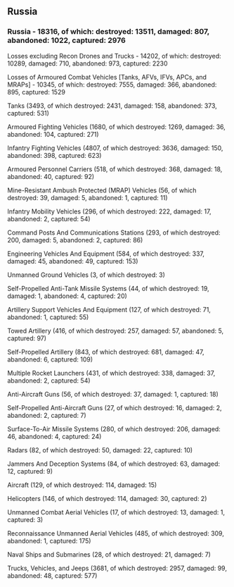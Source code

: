 
 
 ## Russia
 
 ### Russia - 18316, of which: destroyed: 13511, damaged: 807, abandoned: 1022, captured: 2976

 Losses excluding Recon Drones and Trucks - 14202, of which: destroyed: 10289, damaged: 710, abandoned: 973, captured: 2230

 Losses of Armoured Combat Vehicles [Tanks, AFVs, IFVs, APCs, and MRAPs] - 10345, of which: destroyed: 7555, damaged: 366, abandoned: 895, captured: 1529

 

 

 Tanks (3493, of which destroyed: 2431, damaged: 158, abandoned: 373, captured: 531)

 Armoured Fighting Vehicles (1680, of which destroyed: 1269, damaged: 36, abandoned: 104, captured: 271)

 Infantry Fighting Vehicles (4807, of which destroyed: 3636, damaged: 150, abandoned: 398, captured: 623)

 Armoured Personnel Carriers (518, of which destroyed: 368, damaged: 18, abandoned: 40, captured: 92)

 Mine-Resistant Ambush Protected (MRAP) Vehicles (56, of which destroyed: 39, damaged: 5, abandoned: 1, captured: 11)

 Infantry Mobility Vehicles (296, of which destroyed: 222, damaged: 17, abandoned: 2, captured: 54)

 Command Posts And Communications Stations (293, of which destroyed: 200, damaged: 5, abandoned: 2, captured: 86)

 Engineering Vehicles And Equipment (584, of which destroyed: 337, damaged: 45, abandoned: 49, captured: 153)

 Unmanned Ground Vehicles (3, of which destroyed: 3)

 Self-Propelled Anti-Tank Missile Systems (44, of which destroyed: 19, damaged: 1, abandoned: 4, captured: 20)

 Artillery Support Vehicles And Equipment (127, of which destroyed: 71, abandoned: 1, captured: 55)

 Towed Artillery (416, of which destroyed: 257, damaged: 57, abandoned: 5, captured: 97)

 Self-Propelled Artillery (843, of which destroyed: 681, damaged: 47, abandoned: 6, captured: 109)

 Multiple Rocket Launchers (431, of which destroyed: 338, damaged: 37, abandoned: 2, captured: 54)

 Anti-Aircraft Guns (56, of which destroyed: 37, damaged: 1, captured: 18)

 Self-Propelled Anti-Aircraft Guns (27, of which destroyed: 16, damaged: 2, abandoned: 2, captured: 7)

 Surface-To-Air Missile Systems (280, of which destroyed: 206, damaged: 46, abandoned: 4, captured: 24)

 Radars (82, of which destroyed: 50, damaged: 22, captured: 10)

 Jammers And Deception Systems (84, of which destroyed: 63, damaged: 12, captured: 9)

 Aircraft (129, of which destroyed: 114, damaged: 15)

 Helicopters (146, of which destroyed: 114, damaged: 30, captured: 2)

 Unmanned Combat Aerial Vehicles (17, of which destroyed: 13, damaged: 1, captured: 3)

 Reconnaissance Unmanned Aerial Vehicles (485, of which destroyed: 309, abandoned: 1, captured: 175)

 Naval Ships and Submarines (28, of which destroyed: 21, damaged: 7)

 Trucks, Vehicles, and Jeeps (3681, of which destroyed: 2957, damaged: 99, abandoned: 48, captured: 577)

